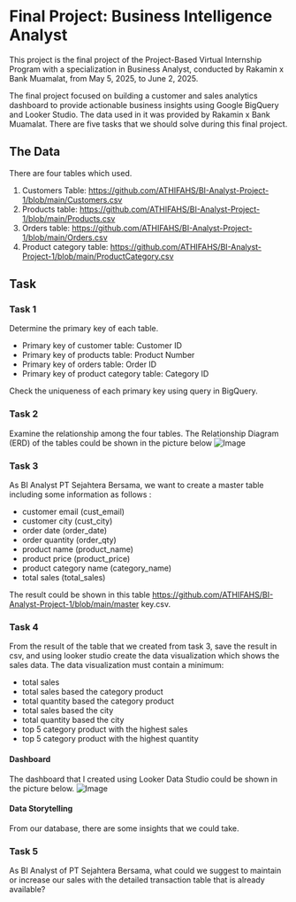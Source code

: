 # Final Project: Business Intelligence Analyst

This project is the final project of the Project-Based Virtual Internship Program with a specialization in Business Analyst, conducted by Rakamin x Bank Muamalat, from May 5, 2025, to June 2, 2025. 

The final project focused on building a customer and sales analytics dashboard to provide actionable business insights using Google BigQuery and Looker Studio. The data used in it was provided by Rakamin x Bank Muamalat. There are five tasks that we should solve during this final project. 

## The Data
There are four tables which used.
1. Customers Table: https://github.com/ATHIFAHS/BI-Analyst-Project-1/blob/main/Customers.csv
2. Products table: https://github.com/ATHIFAHS/BI-Analyst-Project-1/blob/main/Products.csv
3. Orders table: https://github.com/ATHIFAHS/BI-Analyst-Project-1/blob/main/Orders.csv
4. Product category table: https://github.com/ATHIFAHS/BI-Analyst-Project-1/blob/main/ProductCategory.csv
   
## Task 
### Task 1
Determine the primary key of each table.
- Primary key of customer table: Customer ID
- Primary key of products table: Product Number
- Primary key of orders table: Order ID
- Primary key  of product category table: Category ID

Check the uniqueness of each primary key using query in BigQuery.
### Task 2
Examine the relationship among the four tables. The Relationship Diagram (ERD) of the tables could be shown in the picture below
![Image](https://github.com/user-attachments/assets/44662149-2dd2-4439-a238-96cd2fcc1d9f)
### Task 3
As BI Analyst PT Sejahtera Bersama, we want to create a master table including some information as follows :
- customer email (cust_email)
- customer city (cust_city)
- order date (order_date)
- order quantity (order_qty)
- product name (product_name)
- product price (product_price)
- product category name (category_name)
- total sales (total_sales)

The result could be shown in this table https://github.com/ATHIFAHS/BI-Analyst-Project-1/blob/main/master key.csv.
### Task 4
From the result of the table that we created from task 3, save the result in csv, and using looker studio create the data visualization which shows the sales data. The data visualization must contain a minimum:
- total sales
- total sales based the category product
- total quantity based the category product
- total sales based the city
- total quantity based the city
- top 5 category product with the highest sales
- top 5 category product with the highest quantity
#### Dashboard
The dashboard that I created using Looker Data Studio could be shown in the picture below.
![Image](https://github.com/user-attachments/assets/f2f6090c-f3b4-4ecc-8d20-06981a9304ca)
#### Data Storytelling
From our database, there are some insights that we could take.
### Task 5
As BI Analyst of PT Sejahtera Bersama, what could we suggest to maintain or increase our sales with the detailed transaction table that is already available?
